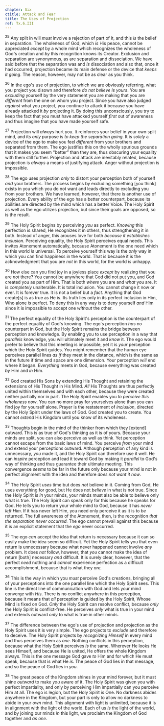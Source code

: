 ```yaml
---
chapter: Six
ctitle: Attack and Fear
title: The Uses of Projection
ref: Tx.6.III
---
```


<sup>25</sup> Any split in will *must* involve a rejection of part of it, and this
*is* the belief in separation. The wholeness of God, which *is* His
peace, cannot be appreciated *except* by a whole mind which recognizes
the wholeness of God's creation and *by* this recognition knows its
Creator. Exclusion and separation are synonymous, as are separation and
dissociation. We have said before that the separation was and *is*
dissociation and also that, once it had occurred, projection became its
main defense or the device that *keeps it going*. The reason, however,
may not be as clear as you think.

<sup>26</sup> In the ego's use of projection, to which we are obviously referring,
what you project you disown and therefore *do not believe is yours*. You
are *excluding* yourself by the very statement you are making that you
are *different* from the one on whom you project. Since you have also
judged *against* what you project, you continue to attack it because you
have already attacked it *by* projecting it. By doing this
unconsciously, you try to keep the fact that you must have attacked
yourself *first* out of awareness and thus imagine that you have made
yourself safe.

<sup>27</sup> Projection will *always* hurt you. It reinforces your belief in your
own split mind, and its *only* purpose is *to keep the separation
going*. It is *solely* a device of the ego to make you feel *different*
from your brothers and separated from them. The ego justifies this on
the wholly spurious grounds that it makes you seem “better” than they
are, thus obscuring your equality with them still further. Projection
and attack are inevitably related, because projection is *always* a
means of justifying attack. Anger without projection is impossible.

<sup>28</sup> The ego uses projection *only* to distort your perception both of
yourself *and* your brothers. The process begins by excluding something
\[you think\] exists in you which you do not want and leads directly to
excluding you from your brothers. We have learned, however, that there
is another use of projection. Every ability of the ego has a better
counterpart, because its abilities are directed by the mind which has a
better Voice. The Holy Spirit as well as the ego utilizes projection,
but since their goals are opposed, so is the result.

<sup>29</sup> The Holy Spirit begins by perceiving *you* as perfect. *Knowing* this
perfection is shared, He recognizes it in others, thus strengthening it
in both. Instead of anger, this arouses love for both *because it
establishes inclusion*. Perceiving equality, the Holy Spirit perceives
equal needs. This invites Atonement automatically, because Atonement is
the one need which in this world *is* universal. To perceive yourself
this way is the *only* way in which you can find happiness in the world.
That is because it is the acknowledgment that you are *not* in this
world, for the world *is* unhappy.

<sup>30</sup> How else can you find joy in a joyless place *except* by realizing
that you are *not* there? You cannot be anywhere that God did not put
you, and God created you as part of Him. That is both *where* you are
and *what* you are. It is *completely* unalterable. It is total
inclusion. You cannot change it now or ever. It is forever true. It is
not a belief but a *fact*. Anything that God create\[s\] is as true as
He is. Its truth lies only in its perfect inclusion in Him, Who alone
*is* perfect. To deny this in any way is to deny yourself *and* Him
since it is impossible to accept one *without* the other.

<sup>31</sup> The perfect equality of the Holy Spirit's perception is the
counterpart of the perfect equality of God's knowing. The ego's
perception *has* no counterpart in God, but the Holy Spirit remains the
bridge between perception and knowledge. By enabling you to use
perception in a way that *parallels* knowledge, you will ultimately meet
it and *know* it. The ego would prefer to believe that this meeting is
impossible, yet it is *your* perception which the Holy Spirit guides.
You might remember that the human eye perceives parallel lines *as* *if*
they meet in the distance, which is the same as in the future if time
and space are one dimension. Your perception *will* end where it began.
*Everything* meets in God, because everything was created *by* Him and
*in* Him.

<sup>32</sup> God created His Sons by extending His Thought and retaining the
extensions of His Thought in His Mind. *All* His Thoughts are thus
perfectly united within themselves and with each other, because they
were created neither partially nor in part. The Holy Spirit enables you
*to perceive this wholeness now*. You can no more pray for yourselves
alone than you can find joy for yourself alone. Prayer is the
restatement of *inclusion*, directed by the Holy Spirit under the laws
of God. God created you to create. You cannot *extend* His Kingdom until
you know of its wholeness.

<sup>33</sup> Thoughts begin in the mind of the thinker from which they \[extend\]
outward. This is as true of God's thinking as it is of yours. Because
your minds are split, you can also perceive as well as think. Yet
perception cannot escape from the basic laws of mind. You perceive
*from* your mind and extend your perceptions outward. Although
perception of any kind is unnecessary, *you* made it, and the Holy
Spirit can therefore use it well. He can *inspire* perception and lead
it toward God by making it *parallel* to God's way of thinking and thus
guarantee their ultimate meeting. This convergence *seems* to be far in
the future only because your mind is not in perfect alignment with the
idea and therefore *does not want it now*.

<sup>34</sup> The Holy Spirit *uses* time but does *not* believe in it. Coming from
God, He uses everything for good, but He does not *believe* in what is
not true. Since the Holy Spirit is *in* your minds, your minds must also
be able to believe only what is true. The Holy Spirit can speak only for
this because he speaks for God. He tells you to return your whole mind
to God, because it has *never left Him*. If it has never left Him, you
need only perceive it as it is to *be* returned. The full awareness of
the Atonement, then, is the recognition *that the separation never
occurred.* The ego cannot prevail against this because it is an explicit
statement that the *ego* never occurred.

<sup>35</sup> The ego *can* accept the idea that return is necessary because it can
so easily make the idea seem so difficult. Yet the Holy Spirit tells you
that even return is unnecessary because what never happened cannot
involve *any* problem. It does *not* follow, however, that *you* cannot
make the idea of return \[both\] necessary *and* difficult. It is surely
clear, however, that the perfect *need* nothing and *cannot* experience
perfection as a difficult accomplishment, because that is what they
*are.*

<sup>36</sup> This is the way in which you *must* perceive God's creations,
bringing all of your perceptions into the one parallel line which the
Holy Spirit sees. This line is the direct line of communication with God
and lets your mind converge with *His*. There is no conflict anywhere in
this perception, because it means that *all* perception is guided by the
Holy Spirit, Whose Mind is fixed on God. *Only* the Holy Spirit can
resolve conflict, because *only* the Holy Spirit is conflict-free. He
perceives *only* what is true in your mind and extends outward *only* to
what is true in other minds.

<sup>37</sup> The difference between the ego's use of projection and projection as
the Holy Spirit uses it is very simple. The ego projects to *exclude*
and therefore to deceive. The Holy Spirit projects by *recognizing
Himself* in every mind and thus perceives them as *one*. Nothing
conflicts in this perception, because what the Holy Spirit perceives
*is* the same. Wherever He looks He sees Himself, and because He is
united, He offers the whole Kingdom always. This is the one message God
gave *to* Him and for which He must speak, because that is what He *is*.
The peace of God lies in that message, and so the peace of God lies in
*you*.

<sup>38</sup> The great peace of the Kingdom shines in your mind forever, but it
must shine *outward* to make *you* aware of it. The Holy Spirit was
given you with perfect impartiality, and only by perceiving Him
impartially can you perceive Him at all. The ego is legion, but the Holy
Spirit is One. No darkness abides anywhere in the Kingdom, but your part
is only to allow no darkness to abide in your *own* mind. This alignment
with light is unlimited, because it is in alignment with the light of
the world. Each of us *is* the light of the world, and by joining our
minds *in* this light, we proclaim the Kingdom of God together and *as
one*.

